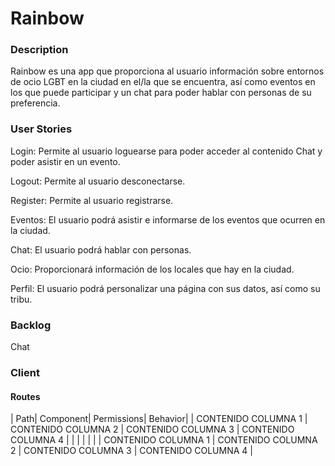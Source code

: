 # Rainbow

### Description
Rainbow es una app que proporciona al usuario información sobre entornos de ocio LGBT en la ciudad en el/la que se encuentra, así como eventos en los que puede participar y un chat para poder hablar con personas de su preferencia.


### User Stories
Login: Permite al usuario loguearse para poder acceder al contenido Chat y poder asistir en un evento.

Logout: Permite al usuario desconectarse.

Register: Permite al usuario registrarse.

Eventos: El usuario podrá asistir e informarse de los eventos que ocurren en la ciudad.

Chat: El usuario podrá hablar con personas.

Ocio: Proporcionará información de los locales que hay en la ciudad.

Perfil: El usuario podrá personalizar una página con sus datos, así como su tribu.


### Backlog
Chat


### Client
#### Routes

| Path| Component| Permissions| Behavior|
| CONTENIDO COLUMNA 1 | CONTENIDO COLUMNA 2 | CONTENIDO COLUMNA 3 | CONTENIDO COLUMNA 4 |
|  |  |  |  |
| CONTENIDO COLUMNA 1 | CONTENIDO COLUMNA 2 | CONTENIDO COLUMNA 3 | CONTENIDO COLUMNA 4 |